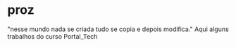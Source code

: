 # proz
"nesse mundo nada se criada tudo se copia e depois modifica."
Aqui alguns trabalhos do curso Portal_Tech

